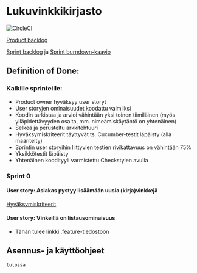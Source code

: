 # Lukuvinkkikirjasto

[![CircleCI](https://circleci.com/gh/AlustavaNimi/Lukuvinkkikirjasto.svg?style=svg)](https://circleci.com/gh/AlustavaNimi/Lukuvinkkikirjasto)

[Product backlog](https://docs.google.com/spreadsheets/d/1rBtfdbz3aD68T5sgYHyLOhiQsKZAhYVsElXckrt0-YY/edit?usp=sharing)

[Sprint backlog](https://github.com/AlustavaNimi/Lukuvinkkikirjasto/projects/1) ja [Sprint burndown-kaavio](https://docs.google.com/spreadsheets/d/1UURz--MI8hLlcHOOnGXXCvV4FUqv2Zm1d9TuHlCNGqk)

## Definition of Done:
### Kaikille sprinteille:
- Product owner hyväksyy user storyt
- User storyjen ominaisuudet koodattu valmiiksi
- Koodin tarkistaa ja arvioi vähintään yksi toinen tiimiläinen (myös ylläpidettävyyden osalta, mm. nimeämiskäytäntö on yhtenäinen)
- Selkeä ja perusteltu arkkitehtuuri
- Hyväksymiskriteerit täyttyvät ts. Cucumber-testit läpäisty (alla määritelty)
- Sprintin user storyihin liittyvien testien rivikattavuus on vähintään 75%
- Yksikkötestit läpäisty
- Yhtenäinen koodityyli varmistettu Checkstylen avulla

### Sprint 0
#### User story: Asiakas pystyy lisäämään uusia (kirja)vinkkejä
[Hyväksymiskriteerit](https://github.com/AlustavaNimi/Lukuvinkkikirjasto/blob/master/src/test/resources/main/new_book_suggestion.feature)
#### User story: Vinkeillä on listausominaisuus
- Tähän tulee linkki .feature-tiedostoon

## Asennus- ja käyttöohjeet
	tulossa
